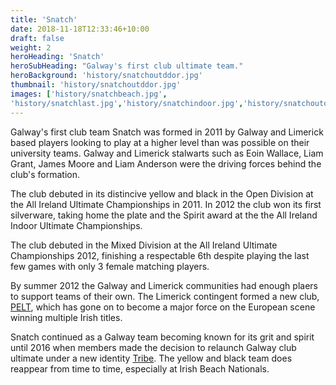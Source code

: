 ```yaml
---
title: 'Snatch'
date: 2018-11-18T12:33:46+10:00
draft: false
weight: 2
heroHeading: 'Snatch'
heroSubHeading: "Galway's first club ultimate team."
heroBackground: 'history/snatchoutddor.jpg'
thumbnail: 'history/snatchoutddor.jpg'
images: ['history/snatchbeach.jpg', 
'history/snatchlast.jpg','history/snatchindoor.jpg','history/snatchoutddor.jpg','history/snatchmixed.jpg','history/snatchplate.jpg','history/snatchspirit.jpg','history/snatchlayout.jpg']
---
```


Galway\'s first club team Snatch was formed in 2011 by Galway and Limerick based players looking to play at a higher level than was possible on their university teams. Galway and Limerick stalwarts such as Eoin Wallace, Liam Grant, James Moore and Liam Anderson were the driving forces behind the club's formation. 

The club debuted in its distincive yellow and black in the Open Division at the All Ireland Ultimate Championships in 2011. In 2012 the club won its first silverware, taking home the plate and the Spirit award at the the All Ireland Indoor Ultimate Championships.

The club debuted in the Mixed Division at the All Ireland Ultimate Championships 2012, finishing a respectable 6th despite playing the last few games with only 3 female matching players. 

By summer 2012 the Galway and Limerick communities had enough plaers to support teams of their own. The Limerick contingent formed a new club, [PELT](https://www.facebook.com/PeltUltimate/), which has gone on to become a major force on the European scene winning multiple Irish titles. 

Snatch continued as a Galway team becoming known for its grit and spirit until 2016 when members made the decision to relaunch Galway club ultimate under a new identity [Tribe](www.tribeultimate.github.io). The yellow and black team does reappear from time to time, especially at Irish Beach Nationals.
